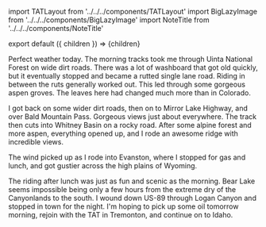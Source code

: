 import TATLayout from '../../../components/TATLayout'
import BigLazyImage from '../../../components/BigLazyImage'
import NoteTitle from '../../../components/NoteTitle'

export default ({ children }) => <TATLayout prev="2018-09-09" next="2018-09-11" >{children}</TATLayout>

<NoteTitle
  title="September 10, 2018 &mdash; Utah &#8594; Wyoming &#8594; Utah"
  subtitle="275 miles"
/>

Perfect weather today. The morning tracks took me through Uinta National Forest on wide dirt roads. There was a lot of washboard that got old quickly, but it eventually stopped and became a rutted single lane road. Riding in between the ruts generally worked out. This led through some gorgeous aspen groves. The leaves here had changed much more than in Colorado.

<BigLazyImage src="https://s3.amazonaws.com/tat.honkytonk.in/24/IMG_3216.jpg" />
<BigLazyImage src="https://s3.amazonaws.com/tat.honkytonk.in/24/IMG_3223.jpg" />
<BigLazyImage src="https://s3.amazonaws.com/tat.honkytonk.in/24/IMG_3225.jpg" />
<BigLazyImage src="https://s3.amazonaws.com/tat.honkytonk.in/24/IMG_3226.jpg" />

I got back on some wider dirt roads, then on to Mirror Lake Highway, and over Bald Mountain Pass. Gorgeous views just about everywhere. The track then cuts into Whitney Basin on a rocky road. After some alpine forest and more aspen, everything opened up, and I rode an awesome ridge with incredible views.

<BigLazyImage src="https://s3.amazonaws.com/tat.honkytonk.in/24/IMG_3235.jpg" />
<BigLazyImage src="https://s3.amazonaws.com/tat.honkytonk.in/24/IMG_3241.jpg" />
<BigLazyImage src="https://s3.amazonaws.com/tat.honkytonk.in/24/IMG_3242.jpg" />
<BigLazyImage src="https://s3.amazonaws.com/tat.honkytonk.in/24/IMG_3244.jpg" />
<BigLazyImage src="https://s3.amazonaws.com/tat.honkytonk.in/24/IMG_3245.jpg" />
<BigLazyImage src="https://s3.amazonaws.com/tat.honkytonk.in/24/IMG_3247.jpg" />
<BigLazyImage src="https://s3.amazonaws.com/tat.honkytonk.in/24/IMG_3248.jpg" />
<BigLazyImage src="https://s3.amazonaws.com/tat.honkytonk.in/24/IMG_3251.jpg" />
<BigLazyImage src="https://s3.amazonaws.com/tat.honkytonk.in/24/IMG_3252.jpg" />

The wind picked up as I rode into Evanston, where I stopped for gas and lunch, and got gustier across the high plains of Wyoming.

<BigLazyImage src="https://s3.amazonaws.com/tat.honkytonk.in/24/IMG_3254.jpg" />

The riding after lunch was just as fun and scenic as the morning. Bear Lake seems impossible being only a few hours from the extreme dry of the Canyonlands to the south. I wound down US-89 through Logan Canyon and stopped in town for the night. I'm hoping to pick up some oil tomorrow morning, rejoin with the TAT in Tremonton, and continue on to Idaho.

<BigLazyImage src="https://s3.amazonaws.com/tat.honkytonk.in/24/IMG_3269.jpg" />
<BigLazyImage src="https://s3.amazonaws.com/tat.honkytonk.in/24/IMG_3274.jpg" />

